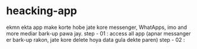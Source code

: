 # heacking-app
ekmn ekta app make korte hobe jate kore messenger, WhatApps, imo and more mediar bark-up pawa jay.
step - 01 : access all app (apnar messanger er bark-up rakon, jate kore delete hoya data gula dekte paren)
step - 02 : 
